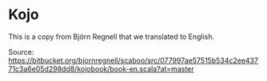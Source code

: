 # Kojo

This is a copy from Björn Regnell that we translated to English.

Source: https://bitbucket.org/bjornregnell/scaboo/src/077997ae57515b534c2ee43771c3a6e05d298dd8/kojobook/book-en.scala?at=master 
